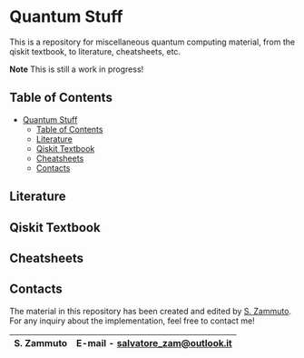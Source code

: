 # Quantum Stuff

This is a repository for miscellaneous quantum computing material, from the qiskit textbook, to literature, cheatsheets, etc.

__Note__
This is still a work in progress!

## Table of Contents

- [Quantum Stuff](#quantum-stuff)
  - [Table of Contents](#table-of-contents)
  - [Literature](#literature)
  - [Qiskit Textbook](#qiskit-textbook)
  - [Cheatsheets](#cheatsheets)
  - [Contacts](#contacts)

## Literature

## Qiskit Textbook

## Cheatsheets

## Contacts

The material in this repository has been created and edited by [S. Zammuto](https://github.com/salvatorezam). For any inquiry about the implementation, feel free to contact me!

| __S. Zammuto__  | E-mail - salvatore_zam@outlook.it |
| ------------- | ------------- |
